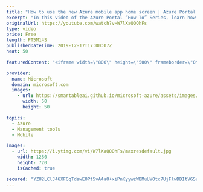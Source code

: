 ```yaml
---
title: "How to use the new Azure mobile app home screen | Azure Portal Series"
excerpt: "In this video of the Azure Portal “How To” Series, learn how to use the new Azure mobile app home screen to manage and monitor your resources on the go.   Try out these features in the Azure portal: https://portal.azure.com  Keep connected on Twitter: https://twitter.com/AzurePortal   And make sure to"
originalUrl: https://youtube.com/watch?v=W7lXaQOQhFs
type: video
price: Free
length: PT5M14S
publishedDateTime: 2019-12-17T17:00:07Z
heat: 50

featuredContent: "<iframe width=\"800\" height=\"500\" frameborder=\"0\" src=\"https://www.youtube.com/embed/W7lXaQOQhFs\" allow=\"accelerometer; autoplay; encrypted-media; gyroscope; picture-in-picture\" allowfullscreen></iframe>"

provider:
  name: Microsoft
  domain: microsoft.com
  images:
    - url: https://smartableai.github.io/microsoft-azure/assets/images/organizations/microsoft.com-50x50.jpg
      width: 50
      height: 50

topics:
  - Azure
  - Management tools
  - Mobile

images:
  - url: https://i.ytimg.com/vi/W7lXaQOQhFs/maxresdefault.jpg
    width: 1280
    height: 720
    isCached: true

secured: "YZU2LClJ46XFGqTdawEOPt5vA4aO+xiPnKyywzWBMuUV0tc7UjFlwDDItVGSug58E+5s8yuZG1ZrzkFdNQzK4imPSy/aALiydNhDxa+PRQ9zlDU/iqbLzAzhQqBF0g4f1HaVLBbYRd3Nmx3fMVFS0A0zKkdSN3OctdniHiPfxUBOugRcbziISIWN88KwxgauLERO/0uA3gEXuPdG1yyJhH/hWN8gdJqDMVw4leP6YNmf8dOpoVCEClXBdt5kyFPKViuqPia4pRh0X/3qPcOGUc3aNQ970V9FGVXf4S89RAMYrvUXHOS5XMTfd7UjnSApdAaJGbz1rFFDfl4X55at2GSP0juIeLg0IwyDPtdb0PA3qjrjq0juG7TIPjNBZbR8c4QgQTJLxNeLU7SIFfke7N9wABCS9pxORLfsKSGhedQ=;6O3/zxhyX+jvFdKSuvDrbQ=="
---
```


